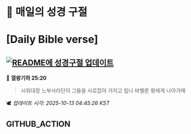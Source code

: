 # 🙏 매일의 성경 구절
# [Daily Bible verse]
## [![README에 성경구절 업데이트](https://github.com/DONGSUKA/first_test/actions/workflows/update-readme-bible.yml/badge.svg)](https://github.com/DONGSUKA/first_test/actions/workflows/update-readme-bible.yml)
<!-- START_BIBLE_VERSE -->
📖 **열왕기하 25:20**
> 시위대장 느부사라단이 그들을 사로잡아 가지고 립나 바벨론 왕에게 나아가매

🕊️ _업데이트 시각: 2025-10-13 04:45:26 KST_
  <!-- END_BIBLE_VERSE -->
## GITHUB_ACTION
